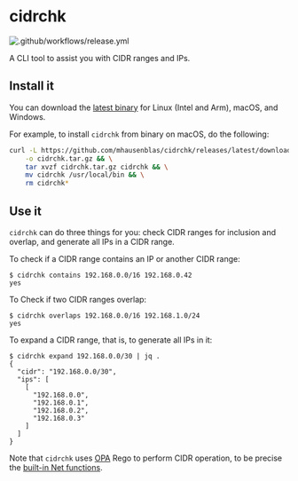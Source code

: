 # cidrchk

![.github/workflows/release.yml](https://github.com/mhausenblas/cidrchk/workflows/.github/workflows/release.yml/badge.svg)

A CLI tool to assist you with CIDR ranges and IPs. 

## Install it

You can download the [latest binary](https://github.com/mhausenblas/cidrchk/releases/latest) 
for Linux (Intel and Arm), macOS, and Windows.

For example, to install `cidrchk` from binary on macOS, do the following:

```sh
curl -L https://github.com/mhausenblas/cidrchk/releases/latest/download/cidrchk_darwin_amd64.tar.gz \
    -o cidrchk.tar.gz && \
    tar xvzf cidrchk.tar.gz cidrchk && \
    mv cidrchk /usr/local/bin && \
    rm cidrchk*
```

## Use it

`cidrchk` can do three things for you: check CIDR ranges for inclusion and overlap,
and generate all IPs in a CIDR range.

To check if a CIDR range contains an IP or another CIDR range:

```
$ cidrchk contains 192.168.0.0/16 192.168.0.42
yes
```

To Check if two CIDR ranges overlap:

```
$ cidrchk overlaps 192.168.0.0/16 192.168.1.0/24
yes
```

To expand a CIDR range, that is, to generate all IPs in it:

```
$ cidrchk expand 192.168.0.0/30 | jq .
{
  "cidr": "192.168.0.0/30",
  "ips": [
    [
      "192.168.0.0",
      "192.168.0.1",
      "192.168.0.2",
      "192.168.0.3"
    ]
  ]
}
```

Note that `cidrchk`  uses [OPA](https://www.openpolicyagent.org/) Rego 
to perform CIDR operation, to be precise the [built-in Net functions](https://www.openpolicyagent.org/docs/latest/policy-reference/#net).
